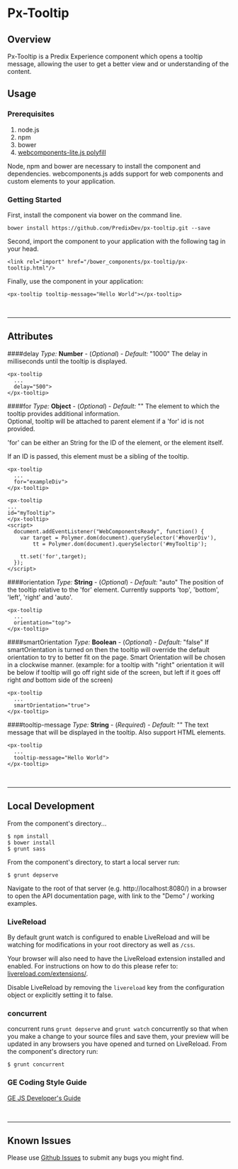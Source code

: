 # Px-Tooltip

## Overview

Px-Tooltip is a Predix Experience component which opens a tooltip message,
allowing the user to get a better view and or understanding of the content.

## Usage

### Prerequisites
1. node.js
2. npm
3. bower
4. [webcomponents-lite.js polyfill](https://github.com/webcomponents/webcomponentsjs)

Node, npm and bower are necessary to install the component and dependencies. webcomponents.js adds support for web components and custom elements to your application.

### Getting Started

First, install the component via bower on the command line.

```
bower install https://github.com/PredixDev/px-tooltip.git --save
```

Second, import the component to your application with the following tag in your head.

```
<link rel="import" href="/bower_components/px-tooltip/px-tooltip.html"/>
```

Finally, use the component in your application:

```
<px-tooltip tooltip-message="Hello World"></px-tooltip>
```

<br />
<hr />

## Attributes

####delay
*Type:* **Number** - (*Optional*) - *Default:* "1000"
The delay in milliseconds until the tooltip is displayed.

```
<px-tooltip
  ...
  delay="500">
</px-tooltip>
```

####for
*Type:* **Object** - (*Optional*) - *Default:* ""
The element to which the tooltip provides additional information.  
Optional, tooltip will be attached to parent element if a 'for' id is not provided.

'for' can be either an String for the ID of the element, or the element itself.

If an ID is passed, this element must be a sibling of the tooltip.

```
<px-tooltip
  ...
  for="exampleDiv">
</px-tooltip>

<px-tooltip
...
id="myTooltip">
</px-tooltip>
<script>
  document.addEventListener("WebComponentsReady", function() {
    var target = Polymer.dom(document).querySelector('#hoverDiv'),
        tt = Polymer.dom(document).querySelector('#myTooltip');

    tt.set('for',target);
  });
</script>
```

####orientation
*Type:* **String** - (*Optional*) - *Default:* "auto"
The position of the tooltip relative to the 'for' element. Currently supports 'top', 'bottom', 'left', 'right' and 'auto'.

```
<px-tooltip
  ...
  orientation="top">
</px-tooltip>
```

####smartOrientation
*Type:* **Boolean** - (*Optional*) - *Default:* "false"
If smartOrientation is turned on then the tooltip will override the default orientation to try to better fit on the page. Smart Orientation will be chosen in a clockwise manner. (example: for a tooltip with "right" orientation it will be below if tooltip will go off right side of the screen, but left if it goes off right *and* bottom side of the screen)

```
<px-tooltip
  ...
  smartOrientation="true">
</px-tooltip>
```

####tooltip-message
*Type:* **String** - (*Required*) - *Default:* ""
The text message that will be displayed in the tooltip. Also support HTML elements.

```
<px-tooltip
  ...
  tooltip-message="Hello World">
</px-tooltip>
```

<br />
<hr />


## Local Development

From the component's directory...

```
$ npm install
$ bower install
$ grunt sass
```

From the component's directory, to start a local server run:

```
$ grunt depserve
```

Navigate to the root of that server (e.g. http://localhost:8080/) in a browser to open the API documentation page, with link to the "Demo" / working examples.

### LiveReload

By default grunt watch is configured to enable LiveReload and will be watching for modifications in your root directory as well as `/css`.

Your browser will also need to have the LiveReload extension installed and enabled. For instructions on how to do this please refer to: [livereload.com/extensions/](http://livereload.com/extensions/).

Disable LiveReload by removing the `livereload` key from the configuration object or explicitly setting it to false.


### concurrent
concurrent runs `grunt depserve` and `grunt watch` concurrently so that when you make a change to your source files and save them, your preview will be updated in any browsers you have opened and turned on LiveReload.
From the component's directory run:

```
$ grunt concurrent
```

### GE Coding Style Guide
[GE JS Developer's Guide](https://github.com/GeneralElectric/javascript)

<br />
<hr />

## Known Issues

Please use [Github Issues](https://github.com/PredixDev/px-tooltip/issues) to submit any bugs you might find.
